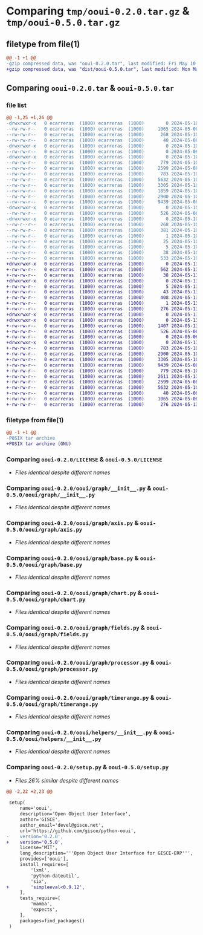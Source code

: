 # Comparing `tmp/ooui-0.2.0.tar.gz` & `tmp/ooui-0.5.0.tar.gz`

## filetype from file(1)

```diff
@@ -1 +1 @@
-gzip compressed data, was "ooui-0.2.0.tar", last modified: Fri May 10 13:16:14 2024, max compression
+gzip compressed data, was "dist/ooui-0.5.0.tar", last modified: Mon May 13 14:33:44 2024, max compression
```

## Comparing `ooui-0.2.0.tar` & `ooui-0.5.0.tar`

### file list

```diff
@@ -1,25 +1,26 @@
-drwxrwxr-x   0 ecarreras  (1000) ecarreras  (1000)        0 2024-05-10 13:16:14.842532 ooui-0.2.0/
--rw-rw-r--   0 ecarreras  (1000) ecarreras  (1000)     1065 2024-05-06 16:18:58.000000 ooui-0.2.0/LICENSE
--rw-rw-r--   0 ecarreras  (1000) ecarreras  (1000)      268 2024-05-10 13:16:14.842532 ooui-0.2.0/PKG-INFO
--rw-rw-r--   0 ecarreras  (1000) ecarreras  (1000)       40 2024-05-06 16:18:58.000000 ooui-0.2.0/README.md
-drwxrwxr-x   0 ecarreras  (1000) ecarreras  (1000)        0 2024-05-10 13:16:14.838532 ooui-0.2.0/ooui/
--rw-rw-r--   0 ecarreras  (1000) ecarreras  (1000)        0 2024-05-06 16:22:58.000000 ooui-0.2.0/ooui/__init__.py
-drwxrwxr-x   0 ecarreras  (1000) ecarreras  (1000)        0 2024-05-10 13:16:14.838532 ooui-0.2.0/ooui/graph/
--rw-rw-r--   0 ecarreras  (1000) ecarreras  (1000)      779 2024-05-10 12:16:14.000000 ooui-0.2.0/ooui/graph/__init__.py
--rw-rw-r--   0 ecarreras  (1000) ecarreras  (1000)     2599 2024-05-08 10:59:34.000000 ooui-0.2.0/ooui/graph/axis.py
--rw-rw-r--   0 ecarreras  (1000) ecarreras  (1000)      783 2024-05-10 12:49:23.000000 ooui-0.2.0/ooui/graph/base.py
--rw-rw-r--   0 ecarreras  (1000) ecarreras  (1000)     5632 2024-05-10 12:48:45.000000 ooui-0.2.0/ooui/graph/chart.py
--rw-rw-r--   0 ecarreras  (1000) ecarreras  (1000)     3305 2024-05-10 12:09:54.000000 ooui-0.2.0/ooui/graph/fields.py
--rw-rw-r--   0 ecarreras  (1000) ecarreras  (1000)     1859 2024-05-10 13:12:52.000000 ooui-0.2.0/ooui/graph/indicator.py
--rw-rw-r--   0 ecarreras  (1000) ecarreras  (1000)     2900 2024-05-10 12:48:29.000000 ooui-0.2.0/ooui/graph/processor.py
--rw-rw-r--   0 ecarreras  (1000) ecarreras  (1000)     9439 2024-05-08 12:28:50.000000 ooui-0.2.0/ooui/graph/timerange.py
-drwxrwxr-x   0 ecarreras  (1000) ecarreras  (1000)        0 2024-05-10 13:16:14.842532 ooui-0.2.0/ooui/helpers/
--rw-rw-r--   0 ecarreras  (1000) ecarreras  (1000)      526 2024-05-06 17:19:46.000000 ooui-0.2.0/ooui/helpers/__init__.py
-drwxrwxr-x   0 ecarreras  (1000) ecarreras  (1000)        0 2024-05-10 13:16:14.838532 ooui-0.2.0/ooui.egg-info/
--rw-r--r--   0 ecarreras  (1000) ecarreras  (1000)      268 2024-05-10 13:16:14.000000 ooui-0.2.0/ooui.egg-info/PKG-INFO
--rw-rw-r--   0 ecarreras  (1000) ecarreras  (1000)      381 2024-05-10 13:16:14.000000 ooui-0.2.0/ooui.egg-info/SOURCES.txt
--rw-rw-r--   0 ecarreras  (1000) ecarreras  (1000)        1 2024-05-10 13:16:14.000000 ooui-0.2.0/ooui.egg-info/dependency_links.txt
--rw-rw-r--   0 ecarreras  (1000) ecarreras  (1000)       25 2024-05-10 13:16:14.000000 ooui-0.2.0/ooui.egg-info/requires.txt
--rw-rw-r--   0 ecarreras  (1000) ecarreras  (1000)        5 2024-05-10 13:16:14.000000 ooui-0.2.0/ooui.egg-info/top_level.txt
--rw-rw-r--   0 ecarreras  (1000) ecarreras  (1000)       38 2024-05-10 13:16:14.842532 ooui-0.2.0/setup.cfg
--rw-rw-r--   0 ecarreras  (1000) ecarreras  (1000)      533 2024-05-10 13:15:09.000000 ooui-0.2.0/setup.py
+drwxrwxr-x   0 ecarreras  (1000) ecarreras  (1000)        0 2024-05-13 14:33:44.000000 ooui-0.5.0/
+-rw-rw-r--   0 ecarreras  (1000) ecarreras  (1000)      562 2024-05-13 14:32:56.000000 ooui-0.5.0/setup.py
+-rw-rw-r--   0 ecarreras  (1000) ecarreras  (1000)       38 2024-05-13 14:33:44.000000 ooui-0.5.0/setup.cfg
+drwxrwxr-x   0 ecarreras  (1000) ecarreras  (1000)        0 2024-05-13 14:33:44.000000 ooui-0.5.0/ooui.egg-info/
+-rw-rw-r--   0 ecarreras  (1000) ecarreras  (1000)        5 2024-05-13 14:33:44.000000 ooui-0.5.0/ooui.egg-info/top_level.txt
+-rw-rw-r--   0 ecarreras  (1000) ecarreras  (1000)       43 2024-05-13 14:33:44.000000 ooui-0.5.0/ooui.egg-info/requires.txt
+-rw-rw-r--   0 ecarreras  (1000) ecarreras  (1000)      408 2024-05-13 14:33:44.000000 ooui-0.5.0/ooui.egg-info/SOURCES.txt
+-rw-rw-r--   0 ecarreras  (1000) ecarreras  (1000)        1 2024-05-13 14:33:44.000000 ooui-0.5.0/ooui.egg-info/dependency_links.txt
+-rw-r--r--   0 ecarreras  (1000) ecarreras  (1000)      276 2024-05-13 14:33:44.000000 ooui-0.5.0/ooui.egg-info/PKG-INFO
+drwxrwxr-x   0 ecarreras  (1000) ecarreras  (1000)        0 2024-05-13 14:33:44.000000 ooui-0.5.0/ooui/
+drwxrwxr-x   0 ecarreras  (1000) ecarreras  (1000)        0 2024-05-13 14:33:44.000000 ooui-0.5.0/ooui/helpers/
+-rw-rw-r--   0 ecarreras  (1000) ecarreras  (1000)     1407 2024-05-13 14:13:20.000000 ooui-0.5.0/ooui/helpers/conditions.py
+-rw-rw-r--   0 ecarreras  (1000) ecarreras  (1000)      526 2024-05-06 17:19:46.000000 ooui-0.5.0/ooui/helpers/__init__.py
+-rw-rw-r--   0 ecarreras  (1000) ecarreras  (1000)        0 2024-05-06 16:22:58.000000 ooui-0.5.0/ooui/__init__.py
+drwxrwxr-x   0 ecarreras  (1000) ecarreras  (1000)        0 2024-05-13 14:33:44.000000 ooui-0.5.0/ooui/graph/
+-rw-rw-r--   0 ecarreras  (1000) ecarreras  (1000)      783 2024-05-10 12:49:23.000000 ooui-0.5.0/ooui/graph/base.py
+-rw-rw-r--   0 ecarreras  (1000) ecarreras  (1000)     2900 2024-05-10 12:48:29.000000 ooui-0.5.0/ooui/graph/processor.py
+-rw-rw-r--   0 ecarreras  (1000) ecarreras  (1000)     3305 2024-05-10 12:09:54.000000 ooui-0.5.0/ooui/graph/fields.py
+-rw-rw-r--   0 ecarreras  (1000) ecarreras  (1000)     9439 2024-05-08 12:28:50.000000 ooui-0.5.0/ooui/graph/timerange.py
+-rw-rw-r--   0 ecarreras  (1000) ecarreras  (1000)      779 2024-05-10 12:16:14.000000 ooui-0.5.0/ooui/graph/__init__.py
+-rw-rw-r--   0 ecarreras  (1000) ecarreras  (1000)     2611 2024-05-13 14:32:17.000000 ooui-0.5.0/ooui/graph/indicator.py
+-rw-rw-r--   0 ecarreras  (1000) ecarreras  (1000)     2599 2024-05-08 10:59:34.000000 ooui-0.5.0/ooui/graph/axis.py
+-rw-rw-r--   0 ecarreras  (1000) ecarreras  (1000)     5632 2024-05-10 12:48:45.000000 ooui-0.5.0/ooui/graph/chart.py
+-rw-rw-r--   0 ecarreras  (1000) ecarreras  (1000)       40 2024-05-06 16:18:58.000000 ooui-0.5.0/README.md
+-rw-rw-r--   0 ecarreras  (1000) ecarreras  (1000)     1065 2024-05-06 16:18:58.000000 ooui-0.5.0/LICENSE
+-rw-rw-r--   0 ecarreras  (1000) ecarreras  (1000)      276 2024-05-13 14:33:44.000000 ooui-0.5.0/PKG-INFO
```

### filetype from file(1)

```diff
@@ -1 +1 @@
-POSIX tar archive
+POSIX tar archive (GNU)
```

### Comparing `ooui-0.2.0/LICENSE` & `ooui-0.5.0/LICENSE`

 * *Files identical despite different names*

### Comparing `ooui-0.2.0/ooui/graph/__init__.py` & `ooui-0.5.0/ooui/graph/__init__.py`

 * *Files identical despite different names*

### Comparing `ooui-0.2.0/ooui/graph/axis.py` & `ooui-0.5.0/ooui/graph/axis.py`

 * *Files identical despite different names*

### Comparing `ooui-0.2.0/ooui/graph/base.py` & `ooui-0.5.0/ooui/graph/base.py`

 * *Files identical despite different names*

### Comparing `ooui-0.2.0/ooui/graph/chart.py` & `ooui-0.5.0/ooui/graph/chart.py`

 * *Files identical despite different names*

### Comparing `ooui-0.2.0/ooui/graph/fields.py` & `ooui-0.5.0/ooui/graph/fields.py`

 * *Files identical despite different names*

### Comparing `ooui-0.2.0/ooui/graph/processor.py` & `ooui-0.5.0/ooui/graph/processor.py`

 * *Files identical despite different names*

### Comparing `ooui-0.2.0/ooui/graph/timerange.py` & `ooui-0.5.0/ooui/graph/timerange.py`

 * *Files identical despite different names*

### Comparing `ooui-0.2.0/ooui/helpers/__init__.py` & `ooui-0.5.0/ooui/helpers/__init__.py`

 * *Files identical despite different names*

### Comparing `ooui-0.2.0/setup.py` & `ooui-0.5.0/setup.py`

 * *Files 26% similar despite different names*

```diff
@@ -2,22 +2,23 @@
 
 setup(
     name='ooui',
     description='Open Object User Interface',
     author='GISCE',
     author_email='devel@gisce.net',
     url='https://github.com/gisce/python-ooui',
-    version='0.2.0',
+    version='0.5.0',
     license='MIT',
     long_description='''Open Object User Interface for GISCE-ERP''',
     provides=['ooui'],
     install_requires=[
         'lxml',
         'python-dateutil',
         'six',
+        'simpleeval<0.9.12',
     ],
     tests_require=[
         'mamba',
         'expects',
     ],
     packages=find_packages()
 )
```

